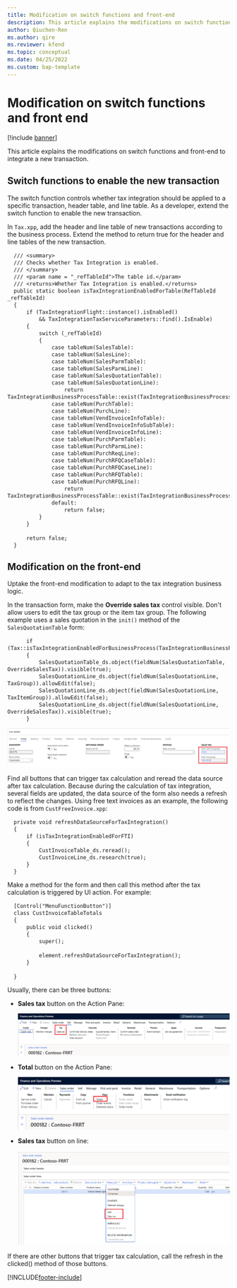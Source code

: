 ```yaml
---
title: Modification on switch functions and front-end
description: This article explains the modifications on switch functions and front-end to integrate a new transaction.
author: Qiuchen-Ren
ms.author: qire
ms.reviewer: kfend
ms.topic: conceptual
ms.date: 04/25/2022
ms.custom: bap-template
---
```


# Modification on switch functions and front end

[!include [banner](../includes/banner.md)]

This article explains the modifications on switch functions and front-end to integrate a new transaction.

## Switch functions to enable the new transaction

The switch function controls whether tax integration should be applied to a specific transaction, header table, and line table. As a developer, extend the switch function to enable the new transaction.

In `Tax.xpp`, add the header and line table of new transactions according to the business process. Extend the method to return true for the header and line tables of the new transaction.

  ```X++
    /// <summary>
    /// Checks whether Tax Integration is enabled.
    /// </summary>
    /// <param name = "_refTableId">The table id.</param>
    /// <returns>Whether Tax Integration is enabled.</returns>
    public static boolean isTaxIntegrationEnabledForTable(RefTableId _refTableId)
    {
        if (TaxIntegrationFlight::instance().isEnabled()
            && TaxIntegrationTaxServiceParameters::find().IsEnable)
        {
            switch (_refTableId)
            {
                case tableNum(SalesTable):
                case tableNum(SalesLine):
                case tableNum(SalesParmTable):
                case tableNum(SalesParmLine):
                case tableNum(SalesQuotationTable):
                case tableNum(SalesQuotationLine):
                    return TaxIntegrationBusinessProcessTable::exist(TaxIntegrationBusinessProcess::Sales);
                case tableNum(PurchTable):
                case tableNum(PurchLine):
                case tableNum(VendInvoiceInfoTable):
                case tableNum(VendInvoiceInfoSubTable):
                case tableNum(VendInvoiceInfoLine):
                case tableNum(PurchParmTable):
                case tableNum(PurchParmLine):
                case tableNum(PurchReqLine):
                case tableNum(PurchRFQCaseTable):
                case tableNum(PurchRFQCaseLine):
                case tableNum(PurchRFQTable):
                case tableNum(PurchRFQLine):
                    return TaxIntegrationBusinessProcessTable::exist(TaxIntegrationBusinessProcess::Purchase);
                default:
                    return false;
            }
        }

        return false;
    }
  ```

## Modification on the front-end

Uptake the front-end modification to adapt to the tax integration business logic.

In the transaction form, make the **Override sales tax** control visible. Don't allow users to edit the tax group or the item tax group. The following example uses a sales quotation in the `init()` method of the `SalesQuotationTable` form:

  ```X++
        if (Tax::isTaxIntegrationEnabledForBusinessProcess(TaxIntegrationBusinessProcess::Sales))
        {
            SalesQuotationTable_ds.object(fieldNum(SalesQuotationTable, OverrideSalesTax)).visible(true);
            SalesQuotationLine_ds.object(fieldNum(SalesQuotationLine, TaxGroup)).allowEdit(false);
            SalesQuotationLine_ds.object(fieldNum(SalesQuotationLine, TaxItemGroup)).allowEdit(false);
            SalesQuotationLine_ds.object(fieldNum(SalesQuotationLine, OverrideSalesTax)).visible(true);
        }
  ```

  ![TaxGroup.png](./media/tax-group.png)

Find all buttons that can trigger tax calculation and reread the data source after tax calculation. Because during the calculation of tax integration, several fields are updated, the data source of the form also needs a refresh to reflect the changes. Using free text invoices as an example, the following code is from `CustFreeInvoice.xpp`:

  ```X++
    private void refreshDataSourceForTaxIntegration()
    {
        if (isTaxIntegrationEnabledForFTI)
        {
            CustInvoiceTable_ds.reread();
            CustInvoiceLine_ds.research(true);
        }
    }
  ```

Make a method for the form and then call this method after the tax calculation is triggered by UI action. For example:

  ```X++
    [Control("MenuFunctionButton")]
    class CustInvoiceTableTotals
    {
        public void clicked()
        {
            super();

            element.refreshDataSourceForTaxIntegration();
        }

    }
  ```

  Usually, there can be three buttons:

- **Sales tax** button on the Action Pane:

    ![TaxOnHeader.png](./media/tax-on-header.png)

- **Total** button on the Action Pane:

    ![TotalOnHeader.png](./media/total-on-header.png)

- **Sales tax** button on line:

    ![TaxOnLine.png](./media/tax-on-line.png)

If there are other buttons that trigger tax calculation, call the refresh in the clicked() method of those buttons.

[!INCLUDE[footer-include](../../includes/footer-banner.md)]
